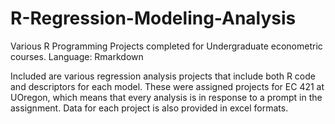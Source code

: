 # R-Regression-Modeling-Analysis
Various R Programming Projects completed for Undergraduate econometric courses. Language: Rmarkdown

Included are various regression analysis projects that include both R code and descriptors for each model. These were assigned projects for EC 421 at UOregon,
which means that every analysis is in response to a prompt in the assignment. Data for each project is also provided in excel formats.
